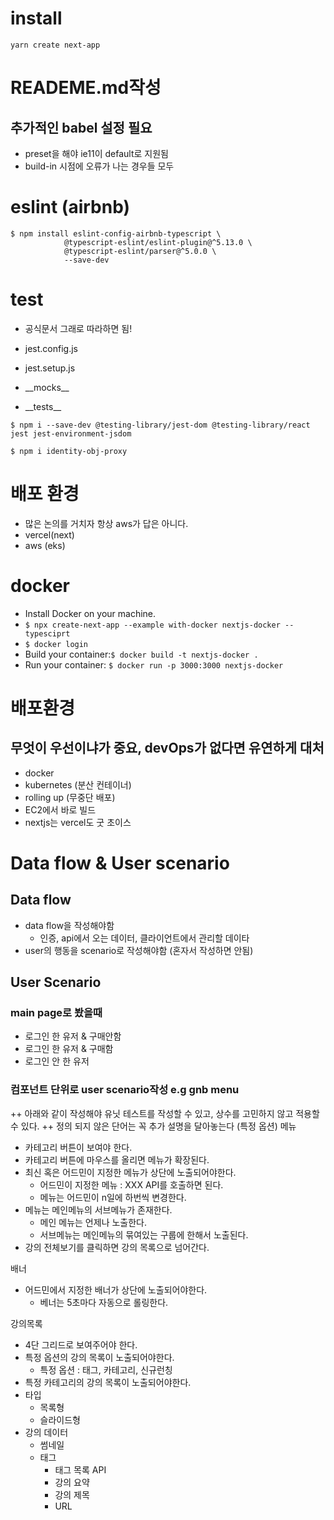 # install

```
yarn create next-app
```

# READEME.md작성

## 추가적인 babel 설정 필요

- preset을 해야 ie11이 default로 지원됨
- build-in 시점에 오류가 나는 경우들 모두

# eslint (airbnb)

```
$ npm install eslint-config-airbnb-typescript \
            @typescript-eslint/eslint-plugin@^5.13.0 \
            @typescript-eslint/parser@^5.0.0 \
            --save-dev

```

# test

- 공식문서 그래로 따라하면 됨!

- jest.config.js
- jest.setup.js
- \_\_mocks\_\_
- \_\_tests\_\_

```
$ npm i --save-dev @testing-library/jest-dom @testing-library/react jest jest-environment-jsdom

$ npm i identity-obj-proxy
```

# 배포 환경

- 많은 논의를 거치자 항상 aws가 답은 아니다.
- vercel(next)
- aws (eks)

# docker

- Install Docker on your machine.
- `$ npx create-next-app --example with-docker nextjs-docker --typesciprt`
- `$ docker login`
- Build your container:`$ docker build -t nextjs-docker .`
- Run your container: `$ docker run -p 3000:3000 nextjs-docker`

# 배포환경

## 무엇이 우선이냐가 중요, devOps가 없다면 유연하게 대처

- docker
- kubernetes (분산 컨테이너)
- rolling up (무중단 배포)
- EC2에서 바로 빌드
- nextjs는 vercel도 굿 초이스

# Data flow & User scenario

## Data flow

- data flow을 작성해야함
  - 인증, api에서 오는 데이터, 클라이언트에서 관리할 데이타
- user의 행동을 scenario로 작성해야함 (혼자서 작성하면 안됨)

## User Scenario

### main page로 봤을때

- 로그인 한 유저 & 구매안함
- 로그인 한 유저 & 구매함
- 로그인 안 한 유저

### 컴포넌트 단위로 user scenario작성 e.g gnb menu

++ 아래와 같이 작성해야 유닛 테스트를 작성할 수 있고, 상수를 고민하지 않고 적용할 수 있다.
++ 정의 되지 않은 단어는 꼭 추가 설명을 달아놓는다 (특정 옵션)
메뉴

- 카테고리 버튼이 보여야 한다.
- 카테고리 버튼에 마우스를 올리면 메뉴가 확장된다.
- 최신 혹은 어드민이 지정한 메뉴가 상단에 노출되어야한다.
  - 어드민이 지정한 메뉴 : XXX API를 호출하면 된다.
  - 메뉴는 어드민이 n일에 하번씩 변경한다.
- 메뉴는 메인메뉴의 서브메뉴가 존재한다.
  - 메인 메뉴는 언제나 노출한다.
  - 서브메뉴는 메인메뉴의 묶여있는 구룹에 한해서 노출된다.
- 강의 전체보기를 클릭하면 강의 목록으로 넘어간다.

배너

- 어드민에서 지정한 배너가 상단에 노출되어야한다.
  - 베너는 5초마다 자동으로 롤링한다.

강의목록

- 4단 그리드로 보여주어야 한다.
- 특정 옵션의 강의 목록이 노출되어야한다.
  - 특정 옵션 : 태그, 카테고리, 신규런칭
- 특정 카테고리의 강의 목록이 노출되어야한다.
- 타입
  - 목록형
  - 슬라이드형
- 강의 데이터
  - 썸네일
  - 태그
    - 태그 목록 API
    - 강의 요약
    - 강의 제목
    - URL
